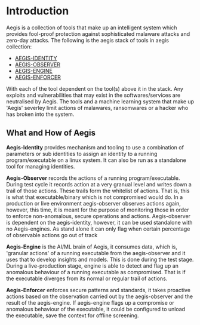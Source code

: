 # Introduction

Aegis is a collection of tools that make up an intelligent system which provides fool-proof protection against sophisticated malaware attacks and zero-day attacks. The following is the aegis stack of tools in aegis collection:

* [AEGIS-IDENTITY](https://github.com/SidhuG/aegis-identity)
* [AEGIS-OBSERVER](https://github.com/SidhuG/aegis-observer)
* [AEGIS-ENGINE](https://github.com/SidhuG/aegis-engine.git)
* [AEGIS-ENFORCER](https://github.com/SidhuG/aegis-enforcer)


With each of the tool dependent on the tool(s) above it in the stack. Any exploits and vulnerabilities that may exist in the softwares/services are neutralised by Aegis. The tools and a machine learning system that make up 'Aegis' severley limit actions of malawares, ransomwares or a hacker who has broken into the system.

## What and How of Aegis

**Aegis-Identity** provides mechanism and tooling to use a combination of parameters or sub identities to assign an identity to a running program/executable on a linux system. It can also be run as a standalone tool for managing identities.

**Aegis-Observer** records the actions of a running program/executable. During test cycle it records action at a very granual level and writes down a trail of those actions. These trails form the whitelist of actions. That is, this is what that executable/binary which is not compromised would do. In a production or live environment aegis-observer observes actions again, however, this time, it is meant for the purpose of monitoring those in order to enforce non-anomalous, secure operations and actions. Aegis-observer is dependent on the aegis-identity, however, it can be used standalone with no Aegis-engines. As stand alone it can only flag when certain percentage of observable actions go out of track

**Aegis-Engine** is the AI/ML brain of Aegis, it consumes data, which is, 'granular actions' of a running executable from the aegis-observer and it uses that to develop insights and models. This is done during the test stage. During a live-production stage, engine is able to detect and flag up an anomalous behaviour of a running executable as compromised. That is if the executable diverges from its normal or regular trail of actions.

**Aegis-Enforcer** enforces secure patterns and standards, it takes proactive actions based on the observation carried out by the aegis-observer and the result of the aegis-engine. If aegis-engine flags up a compromise or anomalous behaviour of the executable, it could be configured to unload the executable, save the context for offline screening.